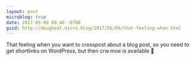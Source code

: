```yaml
---
layout: post
microblog: true
date: 2017-05-09 00:46 -0700
guid: http://dougbeal.micro.blog/2017/05/09/that-feeling-when.html
---
```

That feeling when you want to crosspost about a blog post, so you need to get shortlinks on WordPress, but then crw.moe is available 😬
